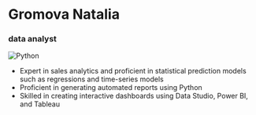 # Gromova Natalia
### data analyst 
![Python](https://upload.wikimedia.org/wikipedia/commons/f/f8/Python_logo_and_wordmark.svg)

- Expert in sales analytics and proficient in statistical prediction models such as regressions and time-series models
- Proficient in generating automated reports using Python
- Skilled in creating interactive dashboards using Data Studio, Power BI, and Tableau
